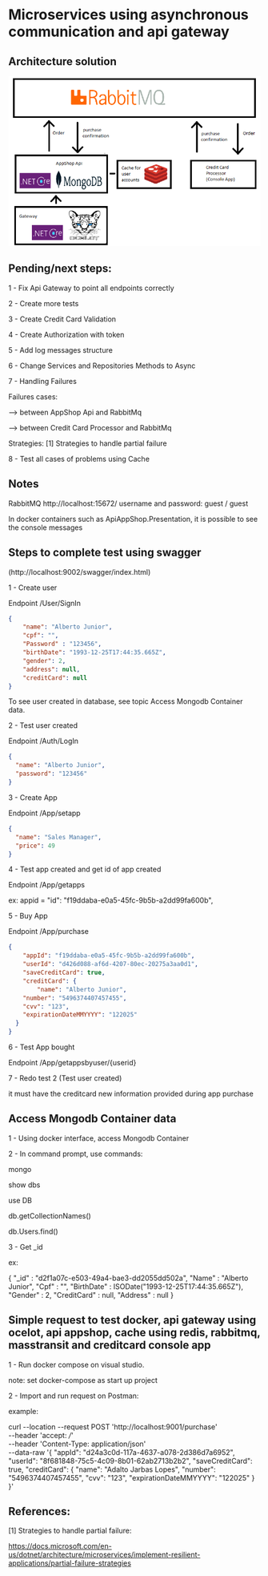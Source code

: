 

# Microservices using asynchronous communication and api gateway


## Architecture solution

<p align="center">
  <img src="https://github.com/RobertoFreireFerrazPassos/challenge_MicroService_Async/blob/master/appshop/modelagem.png?raw=true">
</p>


## Pending/next steps:

1 - Fix Api Gateway to point all endpoints correctly

2 - Create more tests

3 - Create Credit Card Validation 

4 - Create Authorization with token

5 - Add log messages structure 

6 - Change Services and Repositories Methods to Async

7 - Handling Failures

Failures cases:

--> between AppShop Api and RabbitMq

--> between Credit Card Processor and RabbitMq

Strategies: [1] Strategies to handle partial failure

8 - Test all cases of problems using Cache


## Notes

RabbitMQ
http://localhost:15672/
username and password: guest / guest

In docker containers such as ApiAppShop.Presentation, it is possible to see the console messages


## Steps to complete test using swagger 

(http://localhost:9002/swagger/index.html)

1 - Create user

Endpoint ​/User​/SignIn

```json
{
    "name": "Alberto Junior",
    "cpf": "",
    "Password" : "123456",
    "birthDate": "1993-12-25T17:44:35.665Z",
    "gender": 2,
    "address": null,
    "creditCard": null
}
```

To see user created in database, see topic Access Mongodb Container data.

2 - Test user created

Endpoint /Auth/LogIn

```json
{
  "name": "Alberto Junior",
  "password": "123456"
}
```

3 - Create App

Endpoint /App/setapp

```json
{
  "name": "Sales Manager",
  "price": 49
}
```

4 - Test app created and get id of app created

Endpoint /App/getapps

ex: appid = "id": "f19ddaba-e0a5-45fc-9b5b-a2dd99fa600b",


5 - Buy App

Endpoint /App/purchase

```json
{
    "appId": "f19ddaba-e0a5-45fc-9b5b-a2dd99fa600b",
    "userId": "d426d088-af6d-4207-80ec-20275a3aa0d1",
    "saveCreditCard": true,
    "creditCard": {
        "name": "Alberto Junior",
    "number": "5496374407457455",
    "cvv": "123",
    "expirationDateMMYYYY": "122025"
  }
}
```

6 - Test App bought

Endpoint /App/getappsbyuser/{userid}

7 - Redo test 2 (Test user created)

it must have the creditcard new information provided during app purchase

## Access Mongodb Container data

1 - Using docker interface, access Mongodb Container

2 - In command prompt, use commands:

mongo

show dbs

use DB

db.getCollectionNames()

db.Users.find()


3 - Get _id 

ex:

{ "_id" : "d2f1a07c-e503-49a4-bae3-dd2055dd502a", "Name" : "Alberto Junior", "Cpf" : "", "BirthDate" : ISODate("1993-12-25T17:44:35.665Z"), "Gender" : 2, "CreditCard" : null, "Address" : null }


## Simple request to test docker, api gateway using ocelot, api appshop, cache using redis, rabbitmq, masstransit and creditcard console app

1 - Run docker compose on visual studio.

note: set docker-compose as start up project

2 - Import and run request on Postman:

example:

curl --location --request POST 'http://localhost:9001/purchase' \
--header 'accept: */*' \
--header 'Content-Type: application/json' \
--data-raw '{
    "appId": "d24a3c0d-117a-4637-a078-2d386d7a6952",
    "userId": "8f681848-75c5-4c09-8b01-62ab2713b2b2",
    "saveCreditCard": true,
    "creditCard": {
        "name": "Adalto Jarbas Lopes",
        "number": "5496374407457455",
        "cvv": "123",
        "expirationDateMMYYYY": "122025"
    }
}'

## References:

[1] Strategies to handle partial failure:

https://docs.microsoft.com/en-us/dotnet/architecture/microservices/implement-resilient-applications/partial-failure-strategies